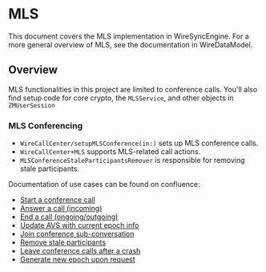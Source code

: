 # MLS

This document covers the MLS implementation in WireSyncEngine. For a more general overview of MLS, see the documentation in WireDataModel.

## Overview

MLS functionalities in this project are limited to conference calls. 
You'll also find setup code for core crypto, the `MLSService`, and other objects in ``ZMUserSession``

### MLS Conferencing

- `WireCallCenter/setupMLSConference(in:)` sets up MLS conference calls. 
- `WireCallCenter+MLS` supports MLS-related call actions. 
- `MLSConferenceStaleParticipantsRemover` is responsible for removing stale participants.

Documentation of use cases can be found on confluence:
- [Start a conference call](https://wearezeta.atlassian.net/wiki/spaces/ENGINEERIN/pages/616824954/Use+case+start+a+conference+call)
- [Answer a call (incoming)](https://wearezeta.atlassian.net/wiki/spaces/ENGINEERIN/pages/616792280/Use+case+answer+a+call+incoming)
- [End a call (ongoing/outgoing)](https://wearezeta.atlassian.net/wiki/spaces/ENGINEERIN/pages/616956023/Use+case+end+a+call+ongoing+outgoing)
- [Update AVS with current epoch info](https://wearezeta.atlassian.net/wiki/spaces/ENGINEERIN/pages/681771131/Use+case+Update+AVS+with+current+epoch+info+MLS)
- [Join conference sub-conversation](https://wearezeta.atlassian.net/wiki/spaces/ENGINEERIN/pages/692027483/Use+case+Join+conference+sub-conversation+MLS)
- [Remove stale participants](https://wearezeta.atlassian.net/wiki/spaces/ENGINEERIN/pages/698908878/Use+case+remove+stale+participants+MLS)
- [Leave conference calls after a crash](https://wearezeta.atlassian.net/wiki/spaces/ENGINEERIN/pages/699170905/Use+case+leave+conference+calls+after+a+crash+MLS)
- [Generate new epoch upon request](https://wearezeta.atlassian.net/wiki/spaces/ENGINEERIN/pages/699236459/Use+case+generate+new+epoch+upon+request+MLS)
